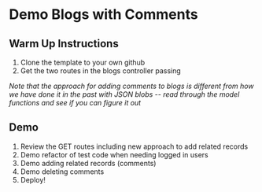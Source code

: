 # Demo Blogs with Comments

## Warm Up Instructions

1. Clone the template to your own github
2. Get the two routes in the blogs controller passing

_Note that the approach for adding comments to blogs is different from how we have done it in the past with JSON blobs -- read through the model functions and see if you can figure it out_

## Demo

1. Review the GET routes including new approach to add related records
1. Demo refactor of test code when needing logged in users
1. Demo adding related records (comments)
1. Demo deleting comments
1. Deploy!
